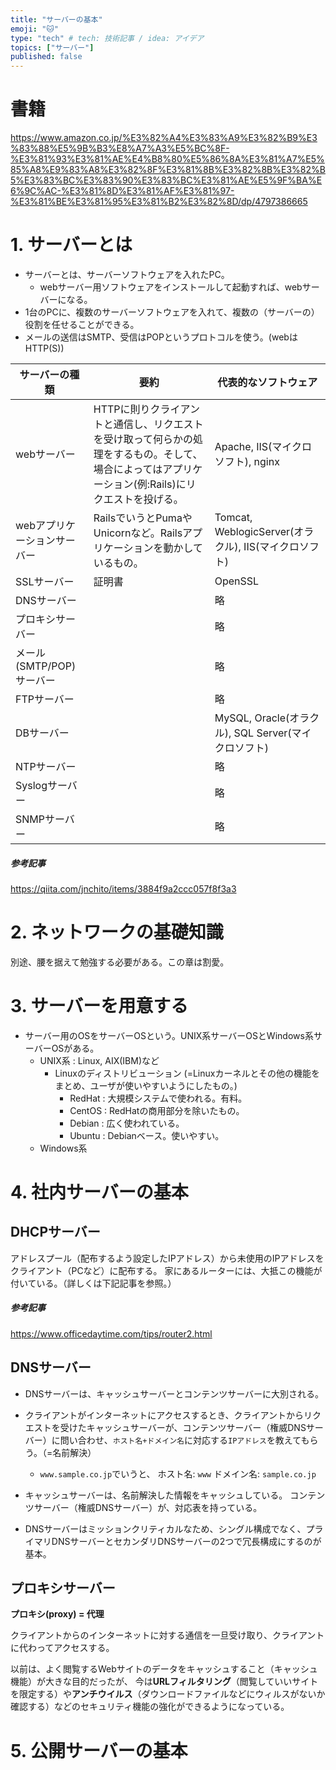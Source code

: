 ```yaml
---
title: "サーバーの基本"
emoji: "🐱"
type: "tech" # tech: 技術記事 / idea: アイデア
topics: ["サーバー"]
published: false
---
```


# 書籍
https://www.amazon.co.jp/%E3%82%A4%E3%83%A9%E3%82%B9%E3%83%88%E5%9B%B3%E8%A7%A3%E5%BC%8F-%E3%81%93%E3%81%AE%E4%B8%80%E5%86%8A%E3%81%A7%E5%85%A8%E9%83%A8%E3%82%8F%E3%81%8B%E3%82%8B%E3%82%B5%E3%83%BC%E3%83%90%E3%83%BC%E3%81%AE%E5%9F%BA%E6%9C%AC-%E3%81%8D%E3%81%AF%E3%81%97-%E3%81%BE%E3%81%95%E3%81%B2%E3%82%8D/dp/4797386665

# 1. サーバーとは
- サーバーとは、サーバーソフトウェアを入れたPC。
  - webサーバー用ソフトウェアをインストールして起動すれば、webサーバーになる。
- 1台のPCに、複数のサーバーソフトウェアを入れて、複数の（サーバーの）役割を任せることができる。
- メールの送信はSMTP、受信はPOPというプロトコルを使う。(webはHTTP(S))

| サーバーの種類 | 要約 | 代表的なソフトウェア |
| ---- | ---- | ---- |
| webサーバー | HTTPに則りクライアントと通信し、リクエストを受け取って何らかの処理をするもの。そして、場合によってはアプリケーション(例:Rails)にリクエストを投げる。 | Apache, IIS(マイクロソフト), nginx |
| webアプリケーションサーバー | RailsでいうとPumaやUnicornなど。Railsアプリケーションを動かしているもの。 | Tomcat, WeblogicServer(オラクル), IIS(マイクロソフト) |
| SSLサーバー | 証明書 | OpenSSL |
| DNSサーバー |  | 略 |
| プロキシサーバー |  | 略 |
| メール(SMTP/POP)サーバー |  | 略 |
| FTPサーバー |  | 略 |
| DBサーバー |  | MySQL, Oracle(オラクル), SQL Server(マイクロソフト) |
| NTPサーバー |  | 略 |
| Syslogサーバー |  | 略 |
| SNMPサーバー |  | 略 |

##### 参考記事
https://qiita.com/jnchito/items/3884f9a2ccc057f8f3a3

# 2. ネットワークの基礎知識
別途、腰を据えて勉強する必要がある。この章は割愛。

# 3. サーバーを用意する
- サーバー用のOSをサーバーOSという。UNIX系サーバーOSとWindows系サーバーOSがある。
  - UNIX系 : Linux, AIX(IBM)など
    - Linuxのディストリビューション (=Linuxカーネルとその他の機能をまとめ、ユーザが使いやすいようにしたもの。)
      - RedHat : 大規模システムで使われる。有料。
      - CentOS : RedHatの商用部分を除いたもの。
      - Debian : 広く使われている。
      - Ubuntu : Debianベース。使いやすい。
  - Windows系

# 4. 社内サーバーの基本
## DHCPサーバー
  アドレスプール（配布するよう設定したIPアドレス）から未使用のIPアドレスをクライアント（PCなど）に配布する。
  家にあるルーターには、大抵この機能が付いている。（詳しくは下記記事を参照。）

##### 参考記事
https://www.officedaytime.com/tips/router2.html

## DNSサーバー
- DNSサーバーは、キャッシュサーバーとコンテンツサーバーに大別される。

- クライアントがインターネットにアクセスするとき、クライアントからリクエストを受けたキャッシュサーバーが、コンテンツサーバー（権威DNSサーバー）に問い合わせ、`ホスト名+ドメイン名`に対応する`IPアドレス`を教えてもらう。（=名前解決）

  - `www.sample.co.jp`でいうと、
ホスト名: `www`
ドメイン名: `sample.co.jp`

- キャッシュサーバーは、名前解決した情報をキャッシュしている。
  コンテンツサーバー（権威DNSサーバー）が、対応表を持っている。

- DNSサーバーはミッションクリティカルなため、シングル構成でなく、プライマリDNSサーバーとセカンダリDNSサーバーの2つで冗長構成にするのが基本。

## プロキシサーバー
**プロキシ(proxy) = 代理**

クライアントからのインターネットに対する通信を一旦受け取り、クライアントに代わってアクセスする。

以前は、よく閲覧するWebサイトのデータをキャッシュすること（キャッシュ機能）が大きな目的だったが、
今は**URLフィルタリング**（閲覧していいサイトを限定する）や**アンチウイルス**（ダウンロードファイルなどにウィルスがないか確認する）などのセキュリティ機能の強化ができるようになっている。

# 5. 公開サーバーの基本